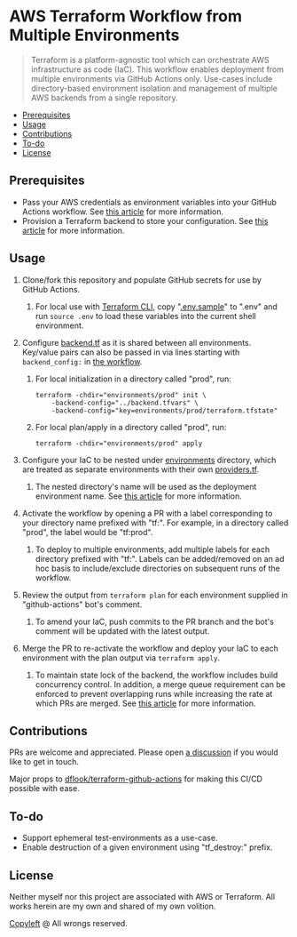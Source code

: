 # AWS Terraform Workflow from Multiple Environments

> Terraform is a platform-agnostic tool which can orchestrate AWS infrastructure as code (IaC). This workflow enables deployment from multiple environments via GitHub Actions only. Use-cases include directory-based environment isolation and management of multiple AWS backends from a single repository.

- [Prerequisites](#prerequisites)
- [Usage](#usage)
- [Contributions](#contributions)
- [To-do](#to-do)
- [License](#license)

## Prerequisites

- Pass your AWS credentials as environment variables into your GitHub Actions workflow. See [this article](https://docs.aws.amazon.com/cli/latest/userguide/cli-configure-envvars) for more information.
- Provision a Terraform backend to store your configuration. See [this article](https://developer.hashicorp.com/terraform/language/settings/backends/configuration) for more information.

## Usage

1. Clone/fork this repository and populate GitHub secrets for use by GitHub Actions.

   1. For local use with [Terraform CLI](https://developer.hashicorp.com/terraform/downloads), copy "[.env.sample](.env.sample)" to ".env" and run `source .env` to load these variables into the current shell environment.

1. Configure [backend.tf](environments/backend.tfvars) as it is shared between all environments. Key/value pairs can also be passed in via lines starting with `backend_config:` in [the workflow](.github/workflows/terraform.yml).

   1. For local initialization in a directory called "prod", run:

      ```shell
      terraform -chdir="environments/prod" init \
          -backend-config="../backend.tfvars" \
          -backend-config="key=environments/prod/terraform.tfstate"
      ```

   1. For local plan/apply in a directory called "prod", run:

      ```shell
      terraform -chdir="environments/prod" apply
      ```

1. Configure your IaC to be nested under [environments](environments/) directory, which are treated as separate environments with their own [providers.tf](environments/prod/providers.tf).

   1. The nested directory's name will be used as the deployment environment name. See [this article](https://docs.github.com/en/actions/deployment/targeting-different-environments/using-environments-for-deployment) for more information.

1. Activate the workflow by opening a PR with a label corresponding to your directory name prefixed with "tf:". For example, in a directory called "prod", the label would be "tf:prod".

   1. To deploy to multiple environments, add multiple labels for each directory prefixed with "tf:". Labels can be added/removed on an ad hoc basis to include/exclude directories on subsequent runs of the workflow.

1. Review the output from `terraform plan` for each environment supplied in "github-actions" bot's comment.

   1. To amend your IaC, push commits to the PR branch and the bot's comment will be updated with the latest output.

1. Merge the PR to re-activate the workflow and deploy your IaC to each environment with the plan output via `terraform apply`.

   1. To maintain state lock of the backend, the workflow includes build concurrency control. In addition, a merge queue requirement can be enforced to prevent overlapping runs while increasing the rate at which PRs are merged. See [this article](https://docs.github.com/en/pull-requests/collaborating-with-pull-requests/incorporating-changes-from-a-pull-request/merging-a-pull-request-with-a-merge-queue) for more information.

## Contributions

PRs are welcome and appreciated. Please open [a discussion](https://github.com/rdhar/aws-terraform-multiple-environments/discussions) if you would like to get in touch.

Major props to [dflook/terraform-github-actions](https://github.com/dflook/terraform-github-actions) for making this CI/CD possible with ease.

## To-do

- Support ephemeral test-environments as a use-case.
- Enable destruction of a given environment using "tf_destroy:" prefix.

## License

Neither myself nor this project are associated with AWS or Terraform. All works herein are my own and shared of my own volition.

[Copyleft](LICENSE) @ All wrongs reserved.
